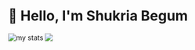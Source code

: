 # 👋 Hello, I'm Shukria Begum
<img alt="my stats" align="left" src="https://github-readme-stats.vercel.app/api?username=shukriabegum&show_icons=true&theme=radica&show=reviews,discussions_started,discussions_answered,prs_merged,prs_merged_percentagee"/>
<a href="https://github.com/anuraghazra/convoychat">
  <img  align="left" src="https://github-readme-stats.vercel.app/api/top-langs?username=shukriabegum&theme=onedark&layout=compact&langs_count=8&card_width=320"  />
</a>
